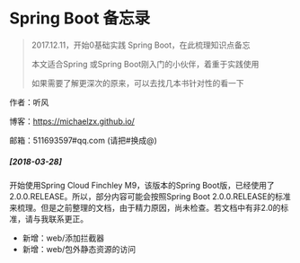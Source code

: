 # Spring Boot 备忘录

> 2017.12.11，开始0基础实践 Spring Boot，在此梳理知识点备忘
>
> 本文适合Spring 或Spring Boot刚入门的小伙伴，着重于实践使用
> 
> 如果需要了解更深次的原来，可以去找几本书针对性的看一下

作者：听风

博客：https://michaelzx.github.io/

邮箱：511693597#qq.com (请把#换成@)



##### [2018-03-28]

开始使用Spring Cloud Finchley M9，该版本的Spring Boot版，已经使用了2.0.0.RELEASE。所以，部分内容可能会按照Spring Boot 2.0.0.RELEASE的标准来梳理。但是之前整理的文档，由于精力原因，尚未检查。若文档中有非2.0的标准，请与我联系更正。

- 新增：web/添加拦截器
- 新增：web/包外静态资源的访问


